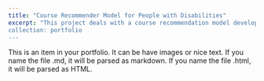 ```yaml
---
title: "Course Recommender Model for People with Disabilities"
excerpt: "This project deals with a course recommendation model developed using reinforcement learning to improve the employability of people with disabilities.<br/><img src='/images/project1.jpg' width = '50%'>
collection: portfolio
---
```


This is an item in your portfolio. It can be have images or nice text. If you name the file .md, it will be parsed as markdown. If you name the file .html, it will be parsed as HTML. 
